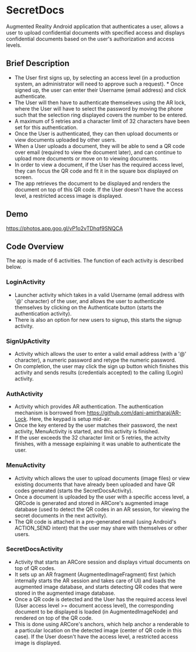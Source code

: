 # SecretDocs

Augmented Reality Android application that authenticates a user, allows a user to upload confidential documents with specified access and displays confidential documents based on the user's authorization and access levels.


## Brief Description

* The User first signs up, by selecting an access level (in a production system, an administrator will need to approve such a request). * Once signed up, the user can enter their Username (email address) and click authenticate. 
* The User will then have to authenticate themseleves using the AR lock, where the User will have to select the password by moving the phone such that the selection ring displayed covers the number to be entered. 
* A maximum of 5 retries and a character limit of 32 characters have been set for this authentication.
* Once the User is authenticated, they can then upload documents or view documents uploaded by other users. 
* When a User uploads a document, they will be able to send a QR code over email (required to view the document later), and can continue to upload more documents or move on to viewing documents. 
* In order to view a document, if the User has the required access level, they can focus the QR code and fit it in the square box displayed on screen. 
* The app retrieves the document to be displayed and renders the document on top of this QR code. If the User doesn't have the access level, a restricted access image is displayed. 

## Demo

https://photos.app.goo.gl/vP1o2vTDhqf9SNQCA

## Code Overview 

The app is made of 6 activities. The function of each activity is described below.

### LoginActivity

* Launcher activity which takes in a valid Username (email address with '@' character) of the user, and allows the user to authenticate themselves by clicking on the Authenticate button (starts the authentication activity). 
* There is also an option for new users to signup, this starts the signup activity.

### SignUpActivity

* Activity which allows the user to enter a valid email address (with a '@' character), a numeric password and retype the numeric password. 
* On completion, the user may click the sign up button which finishes this activity and sends results (credentials accepted) to the calling (Login) activity.

### AuthActivity

* Activity which provides AR authentication. The authentication mechanism is borrowed from https://github.com/dani-amirtharaj/AR-Lock. Here, the keypad is setup mid-air. 
* Once the key entered by the user matches their password, the next activity, MenuActivity is started, and this activity is finished.
* If the user exceeds the 32 character limit or 5 retries, the actvity finishes, with a message explaining it was unable to authenticate the user.

### MenuActivity

* Activity which allows the user to upload documents (image files) or view existing documents that have already been uploaded and have QR codes generated (starts the SecretDocsActivity). 
* Once a document is uploaded by the user with a specific access level, a QRCode is generated and stored in ARCore's augmented image database (used to detect the QR codes in an AR session, for viewing the secret documents in the next activity).
* The QR code is attached in a pre-generated email (using Android's ACTION_SEND intent) that the user may share with themselves or other users.

### SecretDocsActivity

* Activity that starts an ARCore session and displays virtual documents on top of QR codes. 
* It sets up an AR fragment (AugmentedImageFragment) first (which internally starts the AR session and takes care of UI) and loads the augmented image database, and starts detecting QR codes that were stored in the augmented image database.
* Once a QR code is detected and the User has the required access level (User access level >= document access level), the corresponding document to be displayed is loaded (in AugmentedImageNode) and rendered on top of the QR code. 
* This is done using ARCore's anchors, which help anchor a renderable to a particular location on the detected image (center of QR code in this case). If the User doesn't have the access level, a restricted access image is displayed. 

